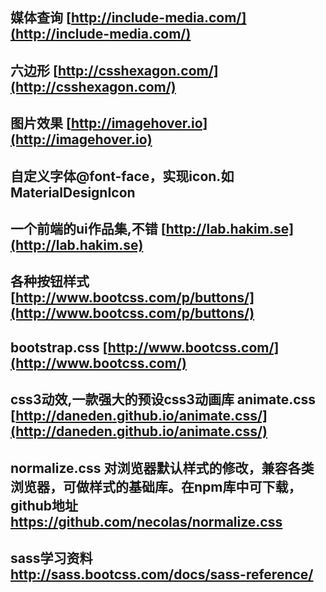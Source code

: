 
## 媒体查询     [http://include-media.com/](http://include-media.com/)

## 六边形      [http://csshexagon.com/](http://csshexagon.com/)

## 图片效果       [http://imagehover.io](http://imagehover.io)

## 自定义字体@font-face，实现icon.如     MaterialDesignIcon

## 一个前端的ui作品集,不错 [http://lab.hakim.se](http://lab.hakim.se)

## 各种按钮样式 [http://www.bootcss.com/p/buttons/](http://www.bootcss.com/p/buttons/)

## bootstrap.css   [http://www.bootcss.com/](http://www.bootcss.com/)

## css3动效,一款强大的预设css3动画库 animate.css [http://daneden.github.io/animate.css/](http://daneden.github.io/animate.css/)


## normalize.css 对浏览器默认样式的修改，兼容各类浏览器，可做样式的基础库。在npm库中可下载，github地址   https://github.com/necolas/normalize.css

## sass学习资料  [http://sass.bootcss.com/docs/sass-reference/  ](http://sass.bootcss.com/docs/sass-reference/ )
